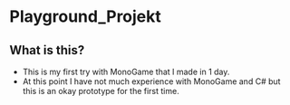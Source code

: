 # Playground_Projekt
## What is this?
 - This is my first try with MonoGame that I made in 1 day.
 - At this point I have not much experience with MonoGame and C# but this is an okay prototype for the first time.
